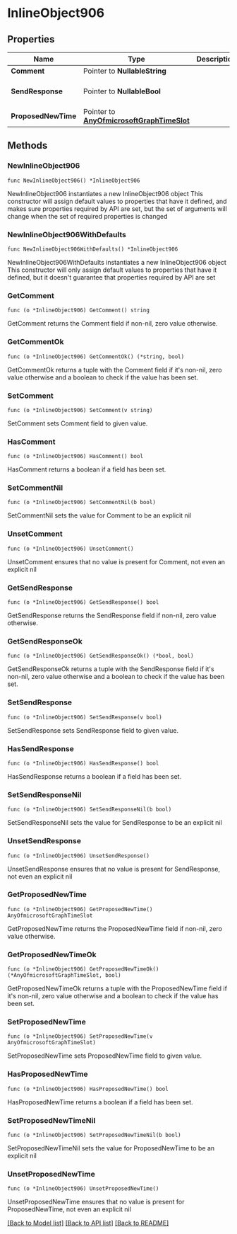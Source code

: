 # InlineObject906

## Properties

Name | Type | Description | Notes
------------ | ------------- | ------------- | -------------
**Comment** | Pointer to **NullableString** |  | [optional] 
**SendResponse** | Pointer to **NullableBool** |  | [optional] [default to false]
**ProposedNewTime** | Pointer to [**AnyOfmicrosoftGraphTimeSlot**](anyOf&lt;microsoft.graph.timeSlot&gt;.md) |  | [optional] 

## Methods

### NewInlineObject906

`func NewInlineObject906() *InlineObject906`

NewInlineObject906 instantiates a new InlineObject906 object
This constructor will assign default values to properties that have it defined,
and makes sure properties required by API are set, but the set of arguments
will change when the set of required properties is changed

### NewInlineObject906WithDefaults

`func NewInlineObject906WithDefaults() *InlineObject906`

NewInlineObject906WithDefaults instantiates a new InlineObject906 object
This constructor will only assign default values to properties that have it defined,
but it doesn't guarantee that properties required by API are set

### GetComment

`func (o *InlineObject906) GetComment() string`

GetComment returns the Comment field if non-nil, zero value otherwise.

### GetCommentOk

`func (o *InlineObject906) GetCommentOk() (*string, bool)`

GetCommentOk returns a tuple with the Comment field if it's non-nil, zero value otherwise
and a boolean to check if the value has been set.

### SetComment

`func (o *InlineObject906) SetComment(v string)`

SetComment sets Comment field to given value.

### HasComment

`func (o *InlineObject906) HasComment() bool`

HasComment returns a boolean if a field has been set.

### SetCommentNil

`func (o *InlineObject906) SetCommentNil(b bool)`

 SetCommentNil sets the value for Comment to be an explicit nil

### UnsetComment
`func (o *InlineObject906) UnsetComment()`

UnsetComment ensures that no value is present for Comment, not even an explicit nil
### GetSendResponse

`func (o *InlineObject906) GetSendResponse() bool`

GetSendResponse returns the SendResponse field if non-nil, zero value otherwise.

### GetSendResponseOk

`func (o *InlineObject906) GetSendResponseOk() (*bool, bool)`

GetSendResponseOk returns a tuple with the SendResponse field if it's non-nil, zero value otherwise
and a boolean to check if the value has been set.

### SetSendResponse

`func (o *InlineObject906) SetSendResponse(v bool)`

SetSendResponse sets SendResponse field to given value.

### HasSendResponse

`func (o *InlineObject906) HasSendResponse() bool`

HasSendResponse returns a boolean if a field has been set.

### SetSendResponseNil

`func (o *InlineObject906) SetSendResponseNil(b bool)`

 SetSendResponseNil sets the value for SendResponse to be an explicit nil

### UnsetSendResponse
`func (o *InlineObject906) UnsetSendResponse()`

UnsetSendResponse ensures that no value is present for SendResponse, not even an explicit nil
### GetProposedNewTime

`func (o *InlineObject906) GetProposedNewTime() AnyOfmicrosoftGraphTimeSlot`

GetProposedNewTime returns the ProposedNewTime field if non-nil, zero value otherwise.

### GetProposedNewTimeOk

`func (o *InlineObject906) GetProposedNewTimeOk() (*AnyOfmicrosoftGraphTimeSlot, bool)`

GetProposedNewTimeOk returns a tuple with the ProposedNewTime field if it's non-nil, zero value otherwise
and a boolean to check if the value has been set.

### SetProposedNewTime

`func (o *InlineObject906) SetProposedNewTime(v AnyOfmicrosoftGraphTimeSlot)`

SetProposedNewTime sets ProposedNewTime field to given value.

### HasProposedNewTime

`func (o *InlineObject906) HasProposedNewTime() bool`

HasProposedNewTime returns a boolean if a field has been set.

### SetProposedNewTimeNil

`func (o *InlineObject906) SetProposedNewTimeNil(b bool)`

 SetProposedNewTimeNil sets the value for ProposedNewTime to be an explicit nil

### UnsetProposedNewTime
`func (o *InlineObject906) UnsetProposedNewTime()`

UnsetProposedNewTime ensures that no value is present for ProposedNewTime, not even an explicit nil

[[Back to Model list]](../README.md#documentation-for-models) [[Back to API list]](../README.md#documentation-for-api-endpoints) [[Back to README]](../README.md)


